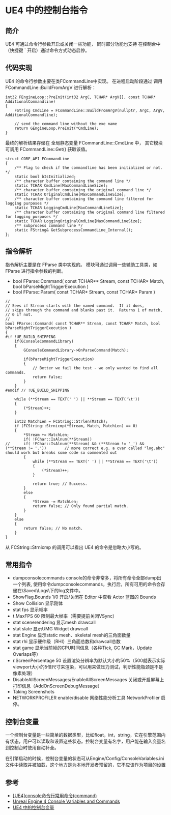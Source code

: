 # UE4 中的控制台指令

## 简介

UE4 可通过命令行参数开启或关闭一些功能， 同时部分功能也支持 在控制台中（快捷键 ` 开启）通过命令方式动态启停。

## 代码实现
UE4 的命令行参数主要在类FCommandLine中实现。 在进程启动阶段通过 调用 FCommandLine::BuildFromArgV 进行解析：

```
int32 FEngineLoop::PreInit(int32 ArgC, TCHAR* ArgV[], const TCHAR* AdditionalCommandline)
{
	FString CmdLine = FCommandLine::BuildFromArgV(nullptr, ArgC, ArgV, AdditionalCommandline);

	// send the command line without the exe name
	return GEngineLoop.PreInit(*CmdLine);
}
```

最终的解析结果存储在 全局静态变量 FCommandLine::CmdLine 中， 其它模块可调用 FCommandLine::Get() 获取该值。

```
struct CORE_API FCommandLine
{
    /** Flag to check if the commandline has been initialized or not. */
	static bool bIsInitialized;
	/** character buffer containing the command line */
	static TCHAR CmdLine[MaxCommandLineSize];
	/** character buffer containing the original command line */
	static TCHAR OriginalCmdLine[MaxCommandLineSize];
	/** character buffer containing the command line filtered for logging purposes */
	static TCHAR LoggingCmdLine[MaxCommandLineSize];
	/** character buffer containing the original command line filtered for logging purposes */
	static TCHAR LoggingOriginalCmdLine[MaxCommandLineSize];
	/** subprocess command line */
	static FString& GetSubprocessCommandLine_Internal();
};
```


## 指令解析

指令解析主要是在 FParse 类中实现的。
模块可通过调用一些辅助工具类，如 FParse 进行指令参数的判断。

- bool FParse::Command( const TCHAR** Stream, const TCHAR* Match, bool bParseMightTriggerExecution )
- bool FParse::Param( const TCHAR* Stream, const TCHAR* Param )

```
//
// Sees if Stream starts with the named command.  If it does,
// skips through the command and blanks past it.  Returns 1 of match,
// 0 if not.
//
bool FParse::Command( const TCHAR** Stream, const TCHAR* Match, bool bParseMightTriggerExecution )
{
#if !UE_BUILD_SHIPPING
	if(GConsoleCommandLibrary)
	{
		GConsoleCommandLibrary->OnParseCommand(Match);
		
		if(bParseMightTriggerExecution)
		{
			// Better we fail the test - we only wanted to find all commands.
			return false;
		}
	}
#endif // !UE_BUILD_SHIPPING

	while (**Stream == TEXT(' ') || **Stream == TEXT('\t'))
	{
		(*Stream)++;
	}

	int32 MatchLen = FCString::Strlen(Match);
	if (FCString::Strnicmp(*Stream, Match, MatchLen) == 0)
	{
		*Stream += MatchLen;
		if( !FChar::IsAlnum(**Stream))
//		if( !FChar::IsAlnum(**Stream) && (**Stream != '_') && (**Stream != '.'))		// more correct e.g. a cvar called "log.abc" should work but breaks some code so commented out
		{
			while (**Stream == TEXT(' ') || **Stream == TEXT('\t'))
			{
				(*Stream)++;
			}

			return true; // Success.
		}
		else
		{
			*Stream -= MatchLen;
			return false; // Only found partial match.
		}
	}
	else
	{
		return false; // No match.
	}
}
```
从 FCString::Strnicmp 的调用可以看出 UE4 的命令是忽略大小写的。


## 常用指令

- dumpconsolecommands console的命令非常多，将所有命令全部dump出一个列表, 使用命令dumpconsolecommands，执行后，所有可用的命令会存储在\Saved\Logs\下的log文件中。
- ShowFlag.Bounds 1/0 开启/关闭在 Editor 中查看 Actor 蓝图的 Bounds
- Show Collision 显示刚体
- stat fps 显示帧率
- t.MaxFPS 60 限制最大帧率（需要提前关闭VSync）
- stat scenerendering 显示mesh drawcall
- stat slate 显示UMG Widget drawcall
- stat Engine 显示static mesh、skeletal mesh的三角面数量
- stat rhi 显示硬件级（RHI）三角面总数和drawcall总数
- stat game 显示当前帧的CPU时间信息（各种Tick, GC Mark，Update Overlaps等）
- r.ScreenPercentage 50 设置渲染分辨率为默认大小的50%（500就表示实际viewport大小的5倍尺寸来渲染，可以用来做压力测试，判断性能瓶颈是不是像素处理）
- DisableAllScreenMessages/EnableAllScreenMessages 关闭或开启屏幕上打印信息（AddOnScreenDebugMessage）
- Taking Screenshots 
- NETWORKPROFILER enable/disable  网络性能分析工具 NetworkProfiler 启停。


## 控制台变量

一个控制台变量是一些简单的数据类型，比如float，int，string，它在引擎范围内有状态，用户可以读取和设置这些状态。控制台变量有名字，用户能在输入变量名到控制台时使用自动补全。

在引擎启动的时候，控制台变量的状态可从Engine/Config/ConsoleVariables.ini文件中读取并被加载，这个地方是为本地开发者预留的，它不应该作为项目的设置

## 参考

- [[UE4]console命令行常用命令(command)](https://dawnarc.com/2016/05/ue4console%E5%91%BD%E4%BB%A4%E8%A1%8C%E5%B8%B8%E7%94%A8%E5%91%BD%E4%BB%A4command/)
- [Unreal Engine 4 Console Variables and Commands](https://www.cnblogs.com/kekec/p/16872555.html)
- [UE4 中的控制台变量](https://muyunsoft.com/blog/Unreal4/UE4CodeTheory/ConsoleVariables.html)
